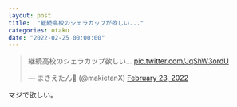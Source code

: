 ```yaml
---
layout: post
title:  "継続高校のシェラカップが欲しい..."
categories: otaku
date: "2022-02-25 00:00:00"
---
```


<blockquote class="twitter-tweet tw-align-center"><p lang="ja" dir="ltr">継続高校のシェラカップ欲しい... <a href="https://t.co/JqShW3ordU">pic.twitter.com/JqShW3ordU</a></p>&mdash; まきえたん🥦 (@makietanX) <a href="https://twitter.com/makietanX/status/1496575851177332736?ref_src=twsrc%5Etfw">February 23, 2022</a></blockquote> <script async src="https://platform.twitter.com/widgets.js" charset="utf-8"></script>

マジで欲しい。
